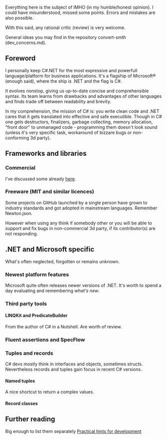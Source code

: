 
Everything here is the subject of IMHO (in my humble/honest opinion). I could have misunderstood, missed some points. Errors and mistakes are also possible.

With this said, any rational critic (review) is very welcome.

General ideas you may find in the repository convert-smth (dev_concerns.md).

## Foreword
I personally keep C#\.NET for the most expressive and powerfull language/platform for business applications. It's a flagship of Microsoft&#174; (enough said), where the ship is .NET and the flag is C#.

It evolves nonstop, giving us up-to-date concise and comprehensible syntax. Its team learns from drawbacks and advantages of other languages and finds trade off between readability and brevity.

In my comprehension, the mission of C# is: you write clean code and .NET cares that it gets translated into effective and safe executible. Though in C# one gets destructors, finalizers, garbage collecting, memory allocation, "front door" to unmanaged code  - programming them doesn't look sound (unless it's very specific task, workaround of bizzare bugs  or non-conforming 3d party).

## Frameworks and libraries
### Commercial
I've discussed some already [here](WPF-MVVM/Guidelines.md).
### Freeware (MIT and similar licences)
Some projects on GitHub launched by a single person have grown to industry standards and got adopted in mainstream languages. Remember Newton.json.

However when using any think if somebody other or you will be able to support and fix bugs in non-commercial 3d party, if its contributor(s) are not responding.

## .NET and Microsoft specific
What's often neglected, forgotten or remains unknown.
### Newest platform features
Microsoft quite often releases newer versions of .NET.
It's worth to spend a day evaluating and remembering <i>what's new</i>.

### Third party tools
#### LINQKit and PredicateBuilder
From the author of C# in a Nutshell. Are worth of review.
### Fluent assertions and SpecFlow

### Tuples and records
C# devs mostly think in interfaces and objects, sometimes structs.
Nevertheless records and tuples gain focus in recent C# versions.

#### Named tuples
A nice shortcut to return a complex values.

#### Record classes

## Further reading
Big enough to list them separately 
[Practical hints for development](readme+/practical_hints.md)
